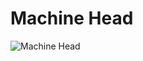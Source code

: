 # Machine Head

![Machine Head](http://assets.farmhouse.co/publishing/1-shoot-it-yourself/images/machine-head-1.jpg)
